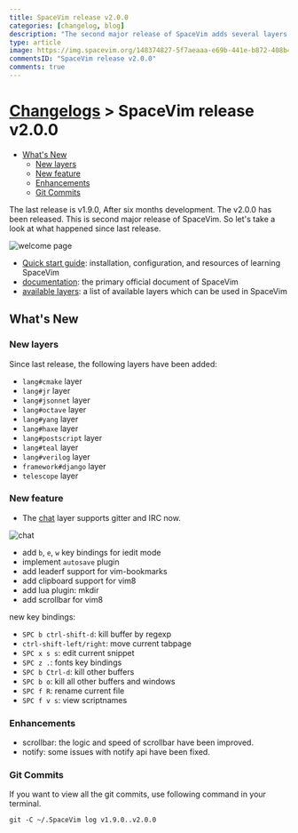 ```yaml
---
title: SpaceVim release v2.0.0
categories: [changelog, blog]
description: "The second major release of SpaceVim adds several layers and lua plugins for a better use experience"
type: article
image: https://img.spacevim.org/148374827-5f7aeaaa-e69b-441e-b872-408b47f4da04.png
commentsID: "SpaceVim release v2.0.0"
comments: true
---
```


# [Changelogs](../development#changelog) > SpaceVim release v2.0.0

<!-- vim-markdown-toc GFM -->

- [What's New](#whats-new)
  - [New layers](#new-layers)
  - [New feature](#new-feature)
  - [Enhancements](#enhancements)
  - [Git Commits](#git-commits)

<!-- vim-markdown-toc -->

The last release is v1.9.0, After six months development.
The v2.0.0 has been released. This is second major release of SpaceVim.
So let's take a look at what happened since last release.

![welcome page](https://img.spacevim.org/176910121-8e7ca78f-8434-4ac7-9b02-08c4d15f8ad9.png)

- [Quick start guide](../quick-start-guide/): installation, configuration, and resources of learning SpaceVim
- [documentation](../documentation/): the primary official document of SpaceVim
- [available layers](../layers/): a list of available layers which can be used in SpaceVim

## What's New

### New layers

Since last release, the following layers have been added:

- `lang#cmake` layer
- `lang#jr` layer
- `lang#jsonnet` layer
- `lang#octave` layer
- `lang#yang` layer
- `lang#haxe` layer
- `lang#postscript` layer
- `lang#teal` layer
- `lang#verilog` layer
- `framework#django` layer
- `telescope` layer

### New feature

- The [chat](../layers/chat/) layer supports gitter and IRC now.

![chat](https://img.spacevim.org/176914163-ec4dcfd6-65d3-45d0-beea-9faec397e6f3.png)

- add `b`, `e`, `w` key bindings for iedit mode
- implement `autosave` plugin
- add leaderf support for vim-bookmarks
- add clipboard support for vim8
- add lua plugin: mkdir
- add scrollbar for vim8

new key bindings:

- `SPC b ctrl-shift-d`: kill buffer by regexp
- `ctrl-shift-left/right`: move current tabpage
- `SPC x s s`: edit current snippet
- `SPC z .`: fonts key bindings
- `SPC b Ctrl-d`: kill other buffers
- `SPC b o`: kill all other buffers and windows
- `SPC f R`: rename current file
- `SPC f v s`: view scriptnames

### Enhancements

- scrollbar: the logic and speed of scrollbar have been improved.
- notify: some issues with notify api have been fixed.

### Git Commits

If you want to view all the git commits,
use following command in your terminal.

```
git -C ~/.SpaceVim log v1.9.0..v2.0.0
```
